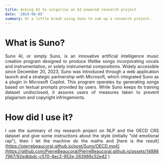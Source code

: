 ```yaml
---
title: Asking AI to vulgarise an AI-powered research project
date: '2024-06-05'
summary: Or a little break using Suno to sum up a research project. 
---
```


<div style="text-align: justify;">

# What is Suno? 
Suno AI, or simply Suno, is an innovative artificial intelligence music creation program designed to produce lifelike songs incorporating vocals and instrumentation, or solely instrumental compositions. Widely accessible since December 20, 2023, Suno was introduced through a web application launch and a strategic partnership with Microsoft, which integrated Suno as a plugin in Microsoft Copilot. This program operates by generating songs based on textual prompts provided by users. While Suno keeps its training dataset undisclosed, it assures users of measures taken to prevent plagiarism and copyright infringements.


# How did I use it? 

I use the summary of my research project on NLP and the OECD CRS dataset and give some instructions about the style (initially "old emotional rap"), then I let the machine do the maths and [here is the result](https://pierrebeaucoral.github.io/post/Suno/OECD.mp4](https://github.com/PierreBeaucoral/PierreBeaucoral.github.io/assets/148867967/92edbbdc-c570-4ec2-952e-263969c52e42
)
